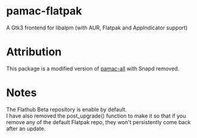 # pamac-flatpak
A Gtk3 frontend for libalpm (with AUR, Flatpak and AppIndicator support)

# Attribution
This package is a modified version of [pamac-all](https://aur.archlinux.org/packages/pamac-all) with Snapd removed. <br >

# Notes
The Flathub Beta repository is enable by default. <br >
I have also removed the post_upgrade() function to make it so that if you remove any of the default Flatpak repo, they won't persistently come back after an update.